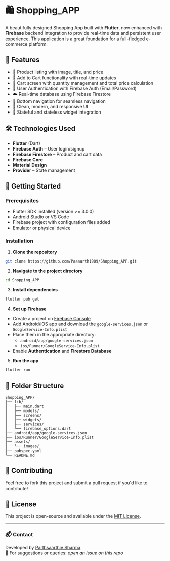 # 🛍️ Shopping_APP

A beautifully designed Shopping App built with **Flutter**, now enhanced with **Firebase** backend integration to provide real-time data and persistent user experience. This application is a great foundation for a full-fledged e-commerce platform.

## 🚀 Features

- 🧾 Product listing with image, title, and price
- 🛒 Add to Cart functionality with real-time updates
- 🧺 Cart screen with quantity management and total price calculation
- 🔐 User Authentication with Firebase Auth (Email/Password)
- ☁️ Real-time database using Firebase Firestore
- 🧭 Bottom navigation for seamless navigation
- 🎨 Clean, modern, and responsive UI
- 🔁 Stateful and stateless widget integration


## 🛠️ Technologies Used

- **Flutter** (Dart)
- **Firebase Auth** – User login/signup
- **Firebase Firestore** – Product and cart data
- **Firebase Core**
- **Material Design**
- **Provider** – State management

## 🏁 Getting Started

### Prerequisites

- Flutter SDK installed (version >= 3.0.0)
- Android Studio or VS Code
- Firebase project with configuration files added
- Emulator or physical device

### Installation

1. **Clone the repository**
```bash
git clone https://github.com/Paaaarth1909/Shopping_APP.git
```

2. **Navigate to the project directory**
```bash
cd Shopping_APP
```

3. **Install dependencies**
```bash
flutter pub get
```

4. **Set up Firebase**

- Create a project on [Firebase Console](https://console.firebase.google.com/)
- Add Android/iOS app and download the `google-services.json` or `GoogleService-Info.plist`
- Place them in the appropriate directory:
  - `android/app/google-services.json`
  - `ios/Runner/GoogleService-Info.plist`
- Enable **Authentication** and **Firestore Database**

5. **Run the app**
```bash
flutter run
```

## 📂 Folder Structure

```
Shopping_APP/
├── lib/
│   ├── main.dart
│   ├── models/
│   ├── screens/
│   ├── widgets/
│   ├── services/
│   └── firebase_options.dart
├── android/app/google-services.json
├── ios/Runner/GoogleService-Info.plist
├── assets/
│   └── images/
├── pubspec.yaml
└── README.md
```

## 🤝 Contributing

Feel free to fork this project and submit a pull request if you'd like to contribute!

## 📄 License

This project is open-source and available under the [MIT License](LICENSE).

---

### 📬 Contact

Developed by [Parthsaarthie Sharma](https://github.com/Paaaarth1909)  
📧 For suggestions or queries: *open an issue on this repo*
